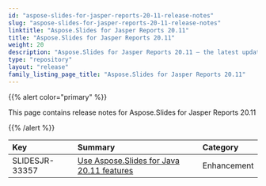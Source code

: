 ```yaml
---
id: "aspose-slides-for-jasper-reports-20-11-release-notes"
slug: "aspose-slides-for-jasper-reports-20-11-release-notes"
linktitle: "Aspose.Slides for Jasper Reports 20.11"
title: "Aspose.Slides for Jasper Reports 20.11"
weight: 20
description: "Aspose.Slides for Jasper Reports 20.11 – the latest updates and fixes."
type: "repository"
layout: "release"
family_listing_page_title: "Aspose.Slides for Jasper Reports 20.11"
---
```


{{% alert color="primary" %}} 

This page contains release notes for Aspose.Slides for Jasper Reports 20.11

{{% /alert %}} 

|**Key**|**Summary**|**Category**|
| :- | :- | :- |
|SLIDESJR-33357|[Use Aspose.Slides for Java 20.11 features](/slides/java/release-notes/2020/aspose-slides-for-java-20-11-release-notes/)|Enhancement|

